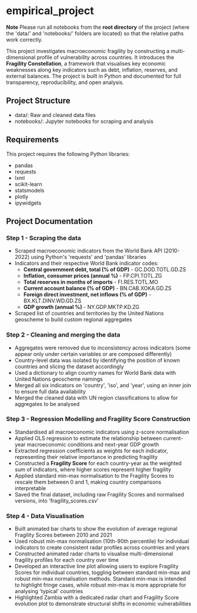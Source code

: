 # empirical_project
**Note** Please run all notebooks from the **root directory** of the project (where the 'data/' and 'notebooks/' folders are located) so that the relative paths work correctly.

This project investigates macroeconomic fragility by constructing a multi-dimensional profile of vulnerability across countries. It introduces the **Fragility Constellation**, a framework that visualises key economic weaknesses along key indicators such as debt, inflation, reserves, and external balances. The project is built in Python and documented for full transparency, reproducibility, and open analysis.
## Project Structure
- data/: Raw and cleaned data files
- notebooks/: Jupyter notebooks for scraping and analysis
## Requirements
This project requires the following Python libraries:
- pandas
- requests
- lxml
- scikit-learn
- statsmodels
- plotly
- ipywidgets
## Project Documentation
### Step 1 - Scraping the data
- Scraped macroeconomic indicators from the World Bank API (2010-2022) using Python's 'requests' and 'pandas' libraries
- Indicators and their respective World Bank indicator codes:
    - **Central government debt, total (% of GDP)** - GC.DOD.TOTL.GD.ZS
    - **Inflation, consumer prices (annual %)** - FP.CPI.TOTL.ZG
    - **Total reserves in months of imports** - FI.RES.TOTL.MO
    - **Current account balance (% of GDP)** - BN.CAB.XOKA.GD.ZS
    - **Foreign direct investment, net inflows (% of GDP)** - BX.KLT.DINV.WD.GD.ZS
    - **GDP growth (annual %)** - NY.GDP.MKTP.KD.ZG
- Scraped list of countries and territories by the United Nations geoscheme to build custom regional aggregates
### Step 2 - Cleaning and merging the data
- Aggregates were removed due to inconsistency across indicators (some appear only under certain variables or are composed differently)
- Country-level data was isolated by identifying the position of known countries and slicing the dataset accordingly
- Used a dictionary to align country names for World Bank data with United Nations geoscheme namings
- Merged all six indicators on 'country', 'iso', and 'year', using an inner join to ensure full data availability
- Merged the cleaned data with UN region classifications to allow for aggregates to be analysed
### Step 3 - Regression Modelling and Fragility Score Construction
- Standardised all macroeconomic indicators using z-score normalisation 
- Applied OLS regression to estimate the relationship between current-year macroeconomic conditions and next-year GDP growth
- Extracted regression coefficients as weights for each indicator, representing their relative importance in predicting fragility
- Constructed a **Fragility Score** for each country-year as the weighted sum of indicators, where higher scores represent higher fragility
- Applied standard min-max normalisation to the Fragility Scores to rescale them between 0 and 1, making country comparisons interpretable
- Saved the final dataset, including raw Fragility Scores and normalised versions, into 'fragility_scores.csv'
### Step 4 - Data Visualisation
- Built animated bar charts to show the evolution of average regional Fragility Scores between 2010 and 2021
- Used robust min-max normalisation (10th-90th percentile) for individual indicators to create consistent radar profiles across countries and years
- Constructed animated radar charts to visualise multi-dimensional fragility profiles for each country over time
- Developed an interactive line plot allowing users to explore Fragility Scores for individual countries, toggling between standard min-max and robust min-max normalisation methods. Standard min-max is intended to highlight fringe cases, while robust min-max is more appropriate for analysing 'typical' countries
- Highlighted Zambia with a dedicated radar chart and Fragility Score evolution plot to demonstrate structural shifts in economic vulnerabilities